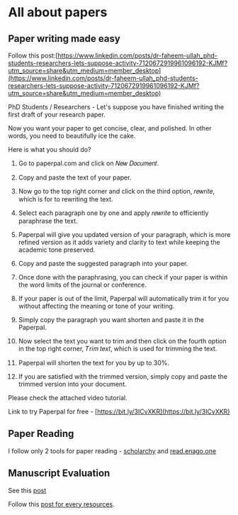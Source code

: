 # All about papers
## Paper writing made easy
Follow this post:[https://www.linkedin.com/posts/dr-faheem-ullah_phd-students-researchers-lets-suppose-activity-7120672919961096192-KJMf?utm_source=share&utm_medium=member_desktop](https://www.linkedin.com/posts/dr-faheem-ullah_phd-students-researchers-lets-suppose-activity-7120672919961096192-KJMf?utm_source=share&utm_medium=member_desktop)

PhD Students / Researchers - Let's suppose you have finished writing the first draft of your research paper.

Now you want your paper to get concise, clear, and polished. In other words, you need to beautifully ice the cake.

Here is what you should do?

1. Go to paperpal.com and click on 𝑁𝑒𝑤 𝐷𝑜𝑐𝑢𝑚𝑒𝑛𝑡.

2. Copy and paste the text of your paper.

3. Now go to the top right corner and click on the third option, 𝑟𝑒𝑤𝑟𝑖𝑡𝑒, which is for to rewriting the text.

4. Select each paragraph one by one and apply 𝑟𝑒𝑤𝑟𝑖𝑡𝑒 to efficiently paraphrase the text.

5. Paperpal will give you updated version of your paragraph, which is more refined version as it adds variety and clarity to text while keeping the academic tone preserved.

6. Copy and paste the suggested paragraph into your paper.

7. Once done with the paraphrasing, you can check if your paper is within the word limits of the journal or conference.

8. If your paper is out of the limit, Paperpal will automatically trim it for you without affecting the meaning or tone of your writing.

9. Simply copy the paragraph you want shorten and paste it in the Paperpal.

10. Now select the text you want to trim and then click on the fourth option in the top right corner, 𝑇𝑟𝑖𝑚 𝑡𝑒𝑥𝑡, which is used for trimming the text.

11. Paperpal will shorten the text for you by up to 30%.

12. If you are satisfied with the trimmed version, simply copy and paste the trimmed version into your document.

Please check the attached video tutorial.

Link to try Paperpal for free - [https://bit.ly/3ICvXKR](https://bit.ly/3ICvXKR)

## Paper Reading
I follow only 2 tools for paper reading - [scholarchy](https://article-summarizer.scholarcy.com/summarizer) and [read.enago.one](https://read.enago.one/)

## Manuscript Evaluation
See this [post](https://www.linkedin.com/posts/dr-faheem-ullah_phd-students-do-you-want-your-manuscript-activity-7104772654506672130-zTYs?utm_source=share&utm_medium=member_desktop)

Follow this [post for every resources](https://www.linkedin.com/posts/dr-faheem-ullah_research-phd-ai-activity-7112745203169378304-rcWK?utm_source=share&utm_medium=member_desktop).
